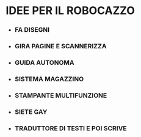 # IDEE PER IL ROBOCAZZO

- ### FA DISEGNI

- ### GIRA PAGINE E SCANNERIZZA

- ### GUIDA AUTONOMA

- ### SISTEMA MAGAZZINO

- ### STAMPANTE MULTIFUNZIONE

- ### SIETE GAY

- ### TRADUTTORE DI TESTI E POI SCRIVE
